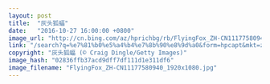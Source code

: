 ```yaml
---
layout: post
title:  "灰头狐蝠"
date:   "2016-10-27 16:00:00 +0800"
image_url: "http://cn.bing.com/az/hprichbg/rb/FlyingFox_ZH-CN11177580940_1920x1080.jpg"
link: "/search?q=%e7%81%b0%e5%a4%b4%e7%8b%90%e8%9d%a0&form=hpcapt&mkt=zh-cn"
copyright: "灰头狐蝠 (© Craig Dingle/Getty Images)"
image_hash: "02836ffb37acd9dff7df111d1e311df6"
image_filename: "FlyingFox_ZH-CN11177580940_1920x1080.jpg"
---
```

